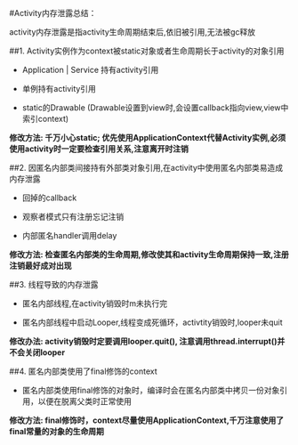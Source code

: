 #Activity内存泄露总结：

activity内存泄露是指activity生命周期结束后,依旧被引用,无法被gc释放

##1. Activity实例作为context被static对象或者生命周期长于activity的对象引用 

 * Application | Service 持有activity引用

 * 单例持有activity引用
 
 * static的Drawable (Drawable设置到view时,会设置callback指向view,view中索引context)

 **修改方法: 千万小心static; 优先使用ApplicationContext代替Activity实例,必须使用activity时一定要检查引用关系,注意离开时注销**

##2. 因匿名内部类间接持有外部类对象引用,在activity中使用匿名内部类易造成内存泄露

 * 回掉的callback

 * 观察者模式只有注册忘记注销 

 * 内部匿名handler调用delay
 
 **修改方法: 检查匿名内部类的生命周期,修改使其和activity生命周期保持一致,注册注销最好成对出现** 

##3. 线程导致的内存泄露 

 * 匿名内部线程,在activity销毁时m未执行完
 
 * 匿名内部线程中启动Looper,线程变成死循环，activtity销毁时,looper未quit
 
 **修改办法: activity销毁时定要调用looper.quit(), 注意调用thread.interrupt()并不会关闭looper**

##4. 匿名内部类使用了final修饰的context

 * 匿名内部类使用final修饰的对象时，编译时会在匿名内部类中拷贝一份对象引用，以便在脱离父类时正常使用

 **修改方法: final修饰时，context尽量使用ApplicationContext,千万注意使用了final常量的对象的生命周期**
